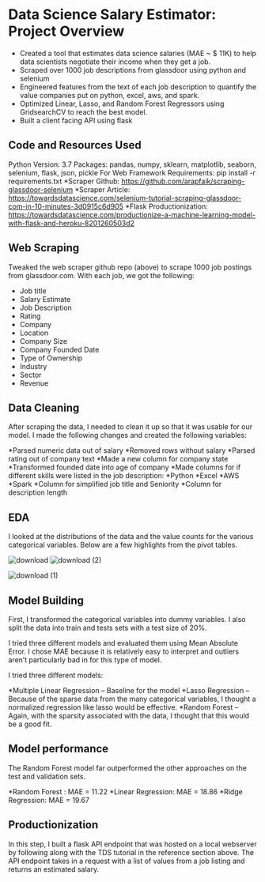 # Data Science Salary Estimator: Project Overview

- Created a tool that estimates data science salaries (MAE ~ $ 11K) to help data scientists negotiate their income when they get a job.
- Scraped over 1000 job descriptions from glassdoor using python and selenium
- Engineered features from the text of each job description to quantify the value companies put on python, excel, aws, and spark.
- Optimized Linear, Lasso, and Random Forest Regressors using GridsearchCV to reach the best model.
- Built a client facing API using flask
## Code and Resources Used
Python Version: 3.7
Packages: pandas, numpy, sklearn, matplotlib, seaborn, selenium, flask, json, pickle
For Web Framework Requirements: pip install -r requirements.txt
 *Scraper Github: https://github.com/arapfaik/scraping-glassdoor-selenium
 *Scraper Article: https://towardsdatascience.com/selenium-tutorial-scraping-glassdoor-com-in-10-minutes-3d0915c6d905
 *Flask Productionization: https://towardsdatascience.com/productionize-a-machine-learning-model-with-flask-and-heroku-8201260503d2

## Web Scraping
Tweaked the web scraper github repo (above) to scrape 1000 job postings from glassdoor.com. With each job, we got the following:

* Job title
* Salary Estimate
* Job Description
* Rating
* Company
* Location
* Company Size
* Company Founded Date
* Type of Ownership
* Industry
* Sector
* Revenue

## Data Cleaning

After scraping the data, I needed to clean it up so that it was usable for our model. I made the following changes and created the following variables:

*Parsed numeric data out of salary
*Removed rows without salary
*Parsed rating out of company text
*Made a new column for company state
*Transformed founded date into age of company
*Made columns for if different skills were listed in the job description:
*Python
*Excel
*AWS
*Spark
*Column for simplified job title and Seniority
*Column for description length

## EDA
I looked at the distributions of the data and the value counts for the various categorical variables. Below are a few highlights from the pivot tables.

![download](https://user-images.githubusercontent.com/45142146/98429648-43dbb980-20a8-11eb-842e-cb0afa8d51a7.png)
![download (2)](https://user-images.githubusercontent.com/45142146/98429741-d4b29500-20a8-11eb-881c-cc29ce0c5f0e.png)

![download (1)](https://user-images.githubusercontent.com/45142146/98429752-e5fba180-20a8-11eb-8d79-554dc398273b.png)

## Model Building
First, I transformed the categorical variables into dummy variables. I also split the data into train and tests sets with a test size of 20%.

I tried three different models and evaluated them using Mean Absolute Error. I chose MAE because it is relatively easy to interpret and outliers aren’t particularly bad in for this type of model.

I tried three different models:

*Multiple Linear Regression – Baseline for the model
*Lasso Regression – Because of the sparse data from the many categorical variables, I thought a normalized regression like lasso would be effective.
*Random Forest – Again, with the sparsity associated with the data, I thought that this would be a good fit.

## Model performance
The Random Forest model far outperformed the other approaches on the test and validation sets.

*Random Forest : MAE = 11.22
*Linear Regression: MAE = 18.86
*Ridge Regression: MAE = 19.67

## Productionization
In this step, I built a flask API endpoint that was hosted on a local webserver by following along with the TDS tutorial in the reference section above. The API endpoint takes in a request with a list of values from a job listing and returns an estimated salary.
